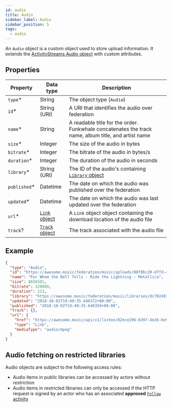 ```yaml
---
id: audio
title: Audio
sidebar_label: Audio
sidebar_position: 5
tags:
  - audio
---
```


An `Audio` object is a custom object used to store upload information. It extends the [ActivityStreams Audio object](https://www.w3.org/TR/activitystreams-vocabulary/#dfn-audio) with custom attributes.

## Properties

| Property      | Data type                                                                   | Description                                                                                         |
| ------------- | --------------------------------------------------------------------------- | --------------------------------------------------------------------------------------------------- |
| `type`*      | String                                                                      | The object type (`Audio`)                                                                           |
| `id`*        | String (URI)                                                                | A URI that identifies the audio over federation                                                     |
| `name`*      | String                                                                      | A readable title for the order. Funkwhale concatenates the track name, album title, and artist name |
| `size`*      | Integer                                                                     | The size of the audio in bytes                                                                      |
| `bitrate`*   | Integer                                                                     | The bitrate of the audio in bytes/s                                                                 |
| `duration`*  | Integer                                                                     | The duration of the audio in seconds                                                                |
| `library`*   | String (URI)                                                                | The ID of the audio's containing [`Library` object](library)                                        |
| `published`* | Datetime                                                                    | The date on which the audio was published over the federation                                       |
| `updated`*   | Datetime                                                                    | The date on which the audio was last updated over the federation                                    |
| `url`*       | [`Link` object](https://www.w3.org/TR/activitystreams-vocabulary/#dfn-link) | A `Link` object object containing the download location of the audio file                           |
| `track`?      | [`Track` object](track)                                                     | The track associated with the audio file                                                            |

## Example

```json
{
  "type": "Audio",
  "id": "https://awesome.music/federation/music/uploads/88f0bc20-d7fd-461d-a641-dd9ac485e096",
  "name": "For Whom the Bell Tolls - Ride the Lightning - Metallica",
  "size": 8656581,
  "bitrate": 320000,
  "duration": 213,
  "library": "https://awesome.music/federation/music/libraries/dc702491-f6ce-441b-9da0-cecbed08bcc6",
  "updated": "2018-10-02T19:49:35.646372+00:00",
  "published": "2018-10-02T19:49:35.646359+00:00",
  "track": {},
  "url": {
    "href": "https://awesome.music/api/v1/listen/82ece296-6397-4e26-be90-bac5f9990240/?upload=88f0bc20-d7fd-461d-a641-dd9ac485e096",
    "type": "Link",
    "mediaType": "audio/mpeg"
  }
}
```

## Audio fetching on restricted libraries

Audio objects are subject to the following access rules:

- Audio items in public libraries can be accessed by actors without restriction
- Audio items in restricted libraries can only be accessed if the HTTP request is signed by an actor who has an associated **approved** [`Follow` activity](../activities/follow)
